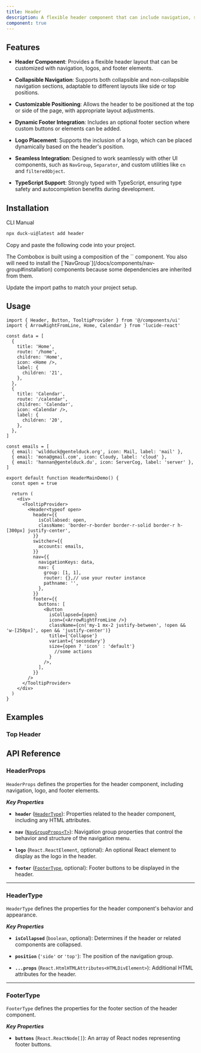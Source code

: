 ```yaml
---
title: Header
description: A flexible header component that can include navigation, switcher, and footer elements.
component: true
---
```


<ComponentPreview
  name="HeaderMainDemo"
  description="A Header"
  showSettings={true}
/>

## Features

- **Header Component**: Provides a flexible header layout that can be customized with navigation, logos, and footer elements.
- **Collapsible Navigation**: Supports both collapsible and non-collapsible navigation sections, adaptable to different layouts like side or top positions.

- **Customizable Positioning**: Allows the header to be positioned at the top or side of the page, with appropriate layout adjustments.

- **Dynamic Footer Integration**: Includes an optional footer section where custom buttons or elements can be added.

- **Logo Placement**: Supports the inclusion of a logo, which can be placed dynamically based on the header's position.

- **Seamless Integration**: Designed to work seamlessly with other UI components, such as `NavGroup`, `Separator`, and custom utilities like `cn` and `filteredObject`.

- **TypeScript Support**: Strongly typed with TypeScript, ensuring type safety and autocompletion benefits during development.

## Installation

<Tabs defaultValue="cli">

<TabsList>
  <TabsTrigger value="cli">CLI</TabsTrigger>
  <TabsTrigger value="manual">Manual</TabsTrigger>
</TabsList>
<TabsContent value="cli">

```bash
npx duck-ui@latest add header
```

</TabsContent>

<TabsContent value="manual">

<Steps>

<Step>Copy and paste the following code into your project.</Step>

<ComponentSource name="header" />

<Step>
  The Combobox is built using a composition of the `<NavGroup />` component.
</Step>

<Step>
  You also will need to install the [`NavGroup`](/docs/components/nav-group#installation) components because some
  dependencies are inherited from them.
</Step>

<Step>Update the import paths to match your project setup.</Step>

</Steps>

</TabsContent>

</Tabs>

## Usage

```tsx
import { Header, Button, TooltipProvider } from '@/components/ui'
import { ArrowRightFromLine, Home, Calendar } from 'lucide-react'
```

```tsx
const data = [
  {
    title: 'Home',
    route: '/home',
    children: 'Home',
    icon: <Home />,
    label: {
      children: '21',
    },
  },
  {
    title: 'Calendar',
    route: '/calendar',
    children: 'Calendar',
    icon: <Calendar />,
    label: {
      children: '20',
    },
  },
]

const emails = [
  { email: 'wildduck@gentelduck.org', icon: Mail, label: 'mail' },
  { email: 'mona@gmail.com', icon: Cloudy, label: 'cloud' },
  { email: 'hannan@gentelduck.du', icon: ServerCog, label: 'server' },
]

export default function HeaderMainDemo() {
  const open = true

  return (
    <div>
      <TooltipProvider>
        <Header<typeof open>
          header={{
            isCollabsed: open,
            className: 'border-r-border border-r-solid border-r h-[300px] justify-center',
          }}
          switcher={{
            accounts: emails,
          }}
          nav={{
            navigationKeys: data,
            nav: {
              group: [1, 1],
              router: {},// use your router instance
              pathname: '',
            },
          }}
          footer={{
            buttons: [
              <Button
                isCollapsed={open}
                icon={<ArrowRightFromLine />}
                className={cn('my-1 mx-2 justify-between', !open && 'w-[250px]', open && 'justify-center')}
                title={'Collapse'}
                variant={'secondary'}
                size={open ? 'icon' : 'default'}
                  //some actions
                }
              />,
            ],
          }}
        />
      </TooltipProvider>
    </div>
  )
}
```

## Examples

### Top Header

<ComponentPreview
  name="HeaderTopDemo"
  description="A Header"
  showSettings={true}
/>

## API Reference

### HeaderProps

`HeaderProps` defines the properties for the header component, including navigation, logo, and footer elements.

**_Key Properties_**

- **`header`** ([`HeaderType`](#headertype)): Properties related to the header component, including any HTML attributes.

- **`nav`** ([`NavGroupProps<T>`](/docs/components/nav-group#navgroupprops)): Navigation group properties that control the behavior and structure of the navigation menu.

- **`logo`** (`React.ReactElement`, optional): An optional React element to display as the logo in the header.

- **`footer`** ([`FooterType`](#footertype), optional): Footer buttons to be displayed in the header.

---

### HeaderType

`HeaderType` defines the properties for the header component's behavior and appearance.

**_Key Properties_**

- **`isCollapsed`** (`boolean`, optional): Determines if the header or related components are collapsed.

- **`position`** (`'side'` or `'top'`): The position of the navigation group.

- **`...props`** (`React.HtmlHTMLAttributes<HTMLDivElement>`): Additional HTML attributes for the header.

---

### FooterType

`FooterType` defines the properties for the footer section of the header component.

**_Key Properties_**

- **`buttons`** (`React.ReactNode[]`): An array of React nodes representing footer buttons.

